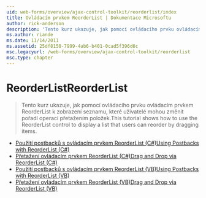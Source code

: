 ```yaml
---
uid: web-forms/overview/ajax-control-toolkit/reorderlist/index
title: Ovládacím prvkem ReorderList | Dokumentace Microsoftu
author: rick-anderson
description: 'Tento kurz ukazuje, jak pomocí ovládacího prvku ovládacím prvkem ReorderList k zobrazení seznamu, které uživatelé mohou změnit pořadí operací přetažením položek.'
ms.author: riande
ms.date: 11/14/2011
ms.assetid: 25df8150-7999-4ab6-b401-0cad5f396d6c
msc.legacyurl: /web-forms/overview/ajax-control-toolkit/reorderlist
msc.type: chapter
---
```

<a name="reorderlist"></a><span data-ttu-id="da81c-103">ReorderList</span><span class="sxs-lookup"><span data-stu-id="da81c-103">ReorderList</span></span>
====================
> <span data-ttu-id="da81c-104">Tento kurz ukazuje, jak pomocí ovládacího prvku ovládacím prvkem ReorderList k zobrazení seznamu, které uživatelé mohou změnit pořadí operací přetažením položek.</span><span class="sxs-lookup"><span data-stu-id="da81c-104">This tutorial shows how to use the ReorderList control to display a list that users can reorder by dragging items.</span></span>


- [<span data-ttu-id="da81c-105">Použití postbacků s ovládacím prvkem ReorderList (C#)</span><span class="sxs-lookup"><span data-stu-id="da81c-105">Using Postbacks with ReorderList (C#)</span></span>](using-postbacks-with-reorderlist-cs.md)
- [<span data-ttu-id="da81c-106">Přetažení ovládacím prvkem ReorderList (C#)</span><span class="sxs-lookup"><span data-stu-id="da81c-106">Drag and Drop via ReorderList (C#)</span></span>](drag-and-drop-via-reorderlist-cs.md)
- [<span data-ttu-id="da81c-107">Použití postbacků s ovládacím prvkem ReorderList (VB)</span><span class="sxs-lookup"><span data-stu-id="da81c-107">Using Postbacks with ReorderList (VB)</span></span>](using-postbacks-with-reorderlist-vb.md)
- [<span data-ttu-id="da81c-108">Přetažení ovládacím prvkem ReorderList (VB)</span><span class="sxs-lookup"><span data-stu-id="da81c-108">Drag and Drop via ReorderList (VB)</span></span>](drag-and-drop-via-reorderlist-vb.md)

